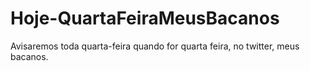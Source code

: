 # Hoje-QuartaFeiraMeusBacanos
Avisaremos toda quarta-feira quando for quarta feira, no twitter, meus bacanos.
